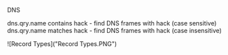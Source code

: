 DNS

dns.qry.name contains hack - find DNS frames with hack (case sensitive)
dns.qry.name matches hack - find DNS frames with hack (case insensitive)

![Record Types]("Record Types.PNG")
